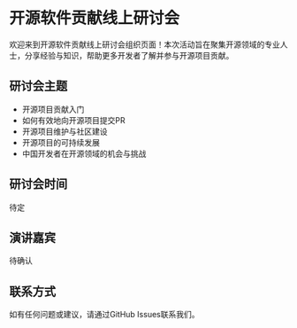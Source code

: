 # 开源软件贡献线上研讨会

欢迎来到开源软件贡献线上研讨会组织页面！本次活动旨在聚集开源领域的专业人士，分享经验与知识，帮助更多开发者了解并参与开源项目贡献。

## 研讨会主题

- 开源项目贡献入门
- 如何有效地向开源项目提交PR
- 开源项目维护与社区建设
- 开源项目的可持续发展
- 中国开发者在开源领域的机会与挑战

## 研讨会时间

待定

## 演讲嘉宾

待确认

## 联系方式

如有任何问题或建议，请通过GitHub Issues联系我们。